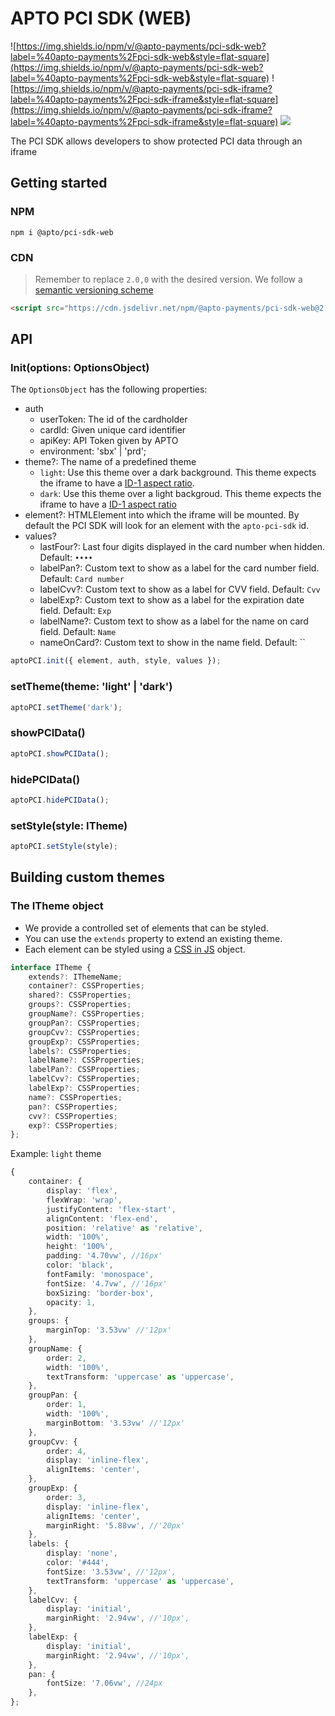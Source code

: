# APTO PCI SDK (WEB)
![https://img.shields.io/npm/v/@apto-payments/pci-sdk-web?label=%40apto-payments%2Fpci-sdk-web&style=flat-square](https://img.shields.io/npm/v/@apto-payments/pci-sdk-web?label=%40apto-payments%2Fpci-sdk-web&style=flat-square)
![https://img.shields.io/npm/v/@apto-payments/pci-sdk-iframe?label=%40apto-payments%2Fpci-sdk-iframe&style=flat-square](https://img.shields.io/npm/v/@apto-payments/pci-sdk-iframe?label=%40apto-payments%2Fpci-sdk-iframe&style=flat-square)
[![](https://data.jsdelivr.com/v1/package/npm/@apto-payments/pci-sdk-web/badge)](https://www.jsdelivr.com/package/npm/@apto-payments/pci-sdk-web)

The PCI SDK allows developers to show protected PCI data through an iframe


## Getting started

### NPM

```
npm i @apto/pci-sdk-web
```

### CDN

> Remember to replace `2.0,0` with the desired version. We follow a [semantic versioning scheme](https://semver.org/)

```html
<script src="https://cdn.jsdelivr.net/npm/@apto-payments/pci-sdk-web@2.0.0/dist/umd/apto-pci-sdk.min.js"></script>
```


## API


### Init(options: OptionsObject)


The `OptionsObject` has the following properties:

- auth
  - userToken: The id of the cardholder
  - cardId: Given unique card identifier
  - apiKey: API Token given by APTO
  - environment: 'sbx' | 'prd';
- theme?: The name of a predefined theme
  - `light`: Use this theme over a dark background. This theme expects the iframe to have a [ID-1 aspect ratio](https://www.iso.org/standard/31432.html).
  - `dark`: Use this theme over a light backgroud. This theme expects the iframe to have a [ID-1 aspect ratio](https://www.iso.org/standard/31432.html)
- element?: HTMLElement into which the iframe will be mounted. By default the PCI SDK will look for an element with the `apto-pci-sdk` id.
- values?
  - lastFour?: Last four digits displayed in the card number when hidden. Default: `••••`
  - labelPan?: Custom text to show as a label for the card number field. Default: `Card number`
  - labelCvv?: Custom text to show as a label for CVV field. Default: `Cvv`
  - labelExp?: Custom text to show as a label for the expiration date field. Default: `Exp` 
  - labelName?: Custom text to show as a label for the name on card field. Default: `Name`
  - nameOnCard?: Custom text to show in the name field. Default: ``


```js
aptoPCI.init({ element, auth, style, values });
```

### setTheme(theme: 'light' | 'dark')

```js
aptoPCI.setTheme('dark');
```

### showPCIData()

```js
aptoPCI.showPCIData();
```

### hidePCIData()

```js
aptoPCI.hidePCIData();
```

### setStyle(style: ITheme)

```js
aptoPCI.setStyle(style);
```


## Building custom themes



### The ITheme object

- We provide a controlled set of elements that can be styled.
- You can use the `extends` property to extend an existing theme.
- Each element can be styled using a [CSS in JS](https://reactjs.org/docs/faq-styling.html#what-is-css-in-js) object. 

```ts
interface ITheme {
	extends?: IThemeName;
	container?: CSSProperties;
	shared?: CSSProperties;
	groups?: CSSProperties;
	groupName?: CSSProperties;
	groupPan?: CSSProperties;
	groupCvv?: CSSProperties;
	groupExp?: CSSProperties;
	labels?: CSSProperties;
	labelName?: CSSProperties;
	labelPan?: CSSProperties;
	labelCvv?: CSSProperties;
	labelExp?: CSSProperties;
	name?: CSSProperties;
	pan?: CSSProperties;
	cvv?: CSSProperties;
	exp?: CSSProperties;
};
```

Example: `light` theme

```ts
{
	container: {
		display: 'flex',
		flexWrap: 'wrap',
		justifyContent: 'flex-start',
		alignContent: 'flex-end',
		position: 'relative' as 'relative',
		width: '100%',
		height: '100%',
		padding: '4.70vw', //16px'
		color: 'black',
		fontFamily: 'monospace',
		fontSize: '4.7vw', //'16px'
		boxSizing: 'border-box',
		opacity: 1,
	},
	groups: {
		marginTop: '3.53vw' //'12px'
	},
	groupName: {
		order: 2,
		width: '100%',
		textTransform: 'uppercase' as 'uppercase',
	},
	groupPan: {
		order: 1,
		width: '100%',
		marginBottom: '3.53vw' //'12px'
	},
	groupCvv: {
		order: 4,
		display: 'inline-flex',
		alignItems: 'center',
	},
	groupExp: {
		order: 3,
		display: 'inline-flex',
		alignItems: 'center',
		marginRight: '5.88vw', //'20px'
	},
	labels: {
		display: 'none',
		color: '#444',
		fontSize: '3.53vw', //'12px',
		textTransform: 'uppercase' as 'uppercase',
	},
	labelCvv: {
		display: 'initial',
		marginRight: '2.94vw', //'10px',
	},
	labelExp: {
		display: 'initial',
		marginRight: '2.94vw', //'10px',
	},
	pan: {
		fontSize: '7.06vw', //24px
	},
};
```
